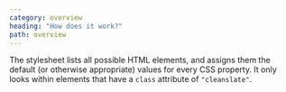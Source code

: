```yaml
---
category: overview
heading: "How does it work?"
path: overview
---
```


The stylesheet lists all possible HTML elements, and assigns them the default (or otherwise appropriate) values for every CSS property. It only looks within elements that have a `class` attribute of `"cleanslate"`.
